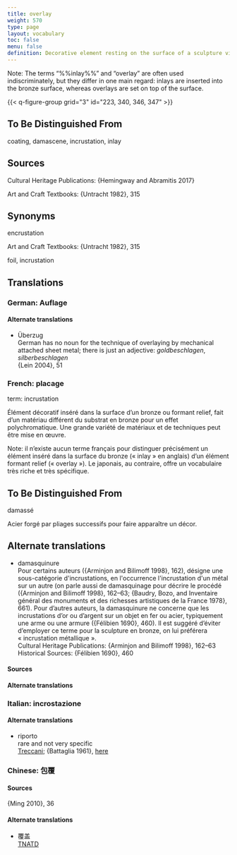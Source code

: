 ```yaml
---
title: overlay
weight: 570
type: page
layout: vocabulary
toc: false
menu: false
definition: Decorative element resting on the surface of a sculpture via any of a variety of attachment methods, including solder, adhesives, cements, and/or rivets. Overlay materials may include a range of materials, among them metals, glass, stone, or bone.
---
```


<div class="backmatter">
Note: The terms “%%inlay%%” and “overlay” are often used indiscriminately, but they differ in one main regard: inlays are inserted into the bronze surface, whereas overlays are set on top of the surface.
</div>

{{< q-figure-group grid="3" id="223, 340, 346, 347" >}}

## To Be Distinguished From

coating, damascene, incrustation, inlay

## Sources

Cultural Heritage Publications: {Hemingway and Abramitis 2017}

Art and Craft Textbooks: {Untracht 1982}, 315

## Synonyms

encrustation

Art and Craft Textbooks: {Untracht 1982}, 315

foil, incrustation

## Translations

<div class="accordion">

### German: **Auflage**

#### Alternate translations

- Überzug<br/>
  German has no noun for the technique of overlaying by mechanical attached sheet metal; there is just an adjective: *goldbeschlagen*, *silberbeschlagen*<br/>
  {Lein 2004}, 51  

### French: **placage**

term: incrustation

Élément décoratif inséré dans la surface d’un bronze ou formant relief, fait d’un matériau différent du substrat en bronze pour un effet polychromatique. Une grande variété de matériaux et de techniques peut être mise en œuvre.

<div class="backmatter">
Note: il n’existe aucun terme français pour distinguer précisément un élément inséré dans la surface du bronze (« inlay » en anglais) d’un élément formant relief (« overlay »). Le japonais, au contraire, offre un vocabulaire très riche et très spécifique.
</div>

## To Be Distinguished From

damassé

Acier forgé par pliages successifs pour faire apparaître un décor.

## Alternate translations

- damasquinure<br/>
  Pour certains auteurs ({Arminjon and Bilimoff 1998}, 162), désigne une sous-catégorie d'incrustations, en l'occurrence l'incrustation d'un métal sur un autre (on parle aussi de damasquinage pour décrire le procédé ({Arminjon and Bilimoff 1998}, 162–63; {Baudry, Bozo, and Inventaire général des monuments et des richesses artistiques de la France 1978}, 661). Pour d’autres auteurs, la damasquinure ne concerne que les incrustations d’or ou d’argent sur un objet en fer ou acier, typiquement une arme ou une armure ({Félibien 1690}, 460). Il est suggéré d’éviter d’employer ce terme pour la sculpture en bronze, on lui préférera « incrustation métallique ».<br/>
  Cultural Heritage Publications: {Arminjon and Bilimoff 1998}, 162–63<br/>
  Historical Sources: {Félibien 1690}, 460

#### Sources

#### Alternate translations

### Italian: **incrostazione**

#### Alternate translations

- riporto<br/>
  rare and not very specific<br/>
  [Treccani](http://www.treccani.it/vocabolario/riporto/); {Battaglia 1961}, [here](http://www.gdli.it/pdf_viewer/Scripts/pdf.js/web/viewer.asp?file=/PDF/GDLI16/GDLI_16_ocr_696.pdf&parola=riporto)

### Chinese: **包覆**

#### Sources

{Ming 2010}, 36

#### Alternate translations

- 覆盖<br/>
  [TNATD](https://terms.naer.edu.tw/detail/643624/?index=2)
